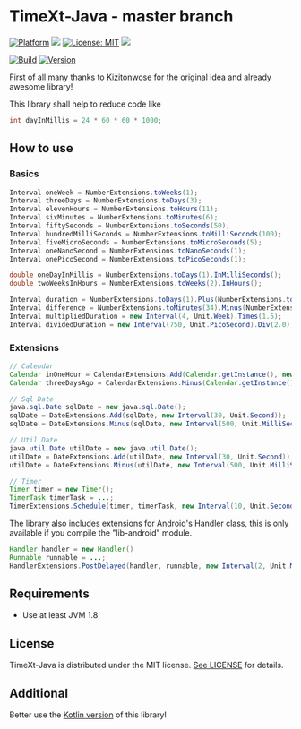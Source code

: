 # TimeXt-Java - master branch

[![Platform](https://img.shields.io/badge/platform-Android-blue.svg)](https://www.android.com)
<a target="_blank" href="https://android-arsenal.com/api?level=14" title="API14+"><img src="https://img.shields.io/badge/API-14+-blue.svg" /></a>
[![License: MIT](https://img.shields.io/badge/License-MIT-blue.svg)](https://opensource.org/licenses/MIT)
<a target="_blank" href="https://www.paypal.me/GuepardoApps" title="Donate using PayPal"><img src="https://img.shields.io/badge/paypal-donate-blue.svg" /></a>

[![Build](https://img.shields.io/badge/build-success-green.svg)](https://github.com/TimeXt/TimeXt-Java/blob/master/releases/lib-2018-10-20-1.aar)
[![Version](https://img.shields.io/badge/version-v0.1.0.181020-blue.svg)](https://github.com/TimeXt/TimeXt-Java/tree/master/releases/)

First of all many thanks to [Kizitonwose](https://github.com/kizitonwose/Time) for the original idea and already awesome library!

This library shall help to reduce code like

```java
int dayInMillis = 24 * 60 * 60 * 1000;                                  // Represent a day in milliSeconds
```

## How to use

### Basics

```java
Interval oneWeek = NumberExtensions.toWeeks(1);                         // Type is Interval<Week>
Interval threeDays = NumberExtensions.toDays(3);                        // Type is Interval<Day>
Interval elevenHours = NumberExtensions.toHours(11);                    // Type is Interval<Hour>
Interval sixMinutes = NumberExtensions.toMinutes(6);                    // Type is Interval<Minute>
Interval fiftySeconds = NumberExtensions.toSeconds(50);                 // Type is Interval<Second>
Interval hundredMilliSeconds = NumberExtensions.toMilliSeconds(100);    // Type is Interval<MilliSecond>
Interval fiveMicroSeconds = NumberExtensions.toMicroSeconds(5);         // Type is Interval<MicroSecond>
Interval oneNanoSecond = NumberExtensions.toNanoSeconds(1);             // Type is Interval<NanoSecond>
Interval onePicoSecond = NumberExtensions.toPicoSeconds(1);             // Type is Interval<PicoSecond>

double oneDayInMillis = NumberExtensions.toDays(1).InMilliSeconds();    // Converts one day into milliseconds
double twoWeeksInHours = NumberExtensions.toWeeks(2).InHours();         // Converts two weeks into hours

Interval duration = NumberExtensions.toDays(1).Plus(NumberExtensions.toHours(6));
Interval difference = NumberExtensions.toMinutes(34).Minus(NumberExtensions.toSeconds(420));
Interval multipliedDuration = new Interval(4, Unit.Week).Times(1.5);
Interval dividedDuration = new Interval(750, Unit.PicoSecond).Div(2.0);

```

### Extensions

```java
// Calendar
Calendar inOneHour = CalendarExtensions.Add(Calendar.getInstance(), new Interval(1, Unit.Hour));
Calendar threeDaysAgo = CalendarExtensions.Minus(Calendar.getInstance(), new Interval(3, Unit.Day));

// Sql Date
java.sql.Date sqlDate = new java.sql.Date();
sqlDate = DateExtensions.Add(sqlDate, new Interval(30, Unit.Second));
sqlDate = DateExtensions.Minus(sqlDate, new Interval(500, Unit.MilliSecond));

// Util Date
java.util.Date utilDate = new java.util.Date();
utilDate = DateExtensions.Add(utilDate, new Interval(30, Unit.Second));
utilDate = DateExtensions.Minus(utilDate, new Interval(500, Unit.MilliSecond));

// Timer
Timer timer = new Timer();
TimerTask timerTask = ...;
TimerExtensions.Schedule(timer, timerTask, new Interval(10, Unit.Second));
```

The library also includes extensions for Android's Handler class, this is only available if you compile the "lib-android" module.

```java
Handler handler = new Handler()
Runnable runnable = ...;
HandlerExtensions.PostDelayed(handler, runnable, new Interval(2, Unit.Minute));
```

## Requirements

- Use at least JVM 1.8

## License

TimeXt-Java is distributed under the MIT license. [See LICENSE](https://github.com/TimeXt/TimeXt-Java/blob/master/LICENSE.md) for details.

## Additional

Better use the [Kotlin version](https://github.com/TimeXt/TimeXt-Kotlin/) of this library!
